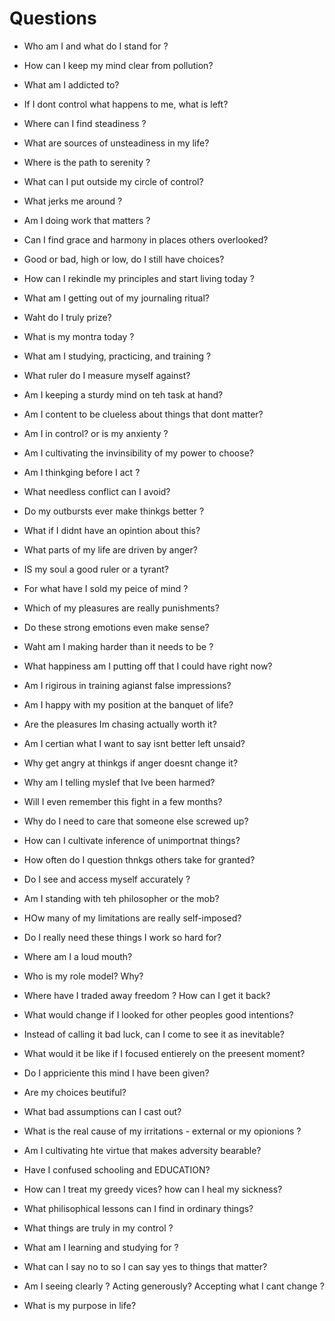 # Questions
- Who am I and what do I stand for ?
- How can I keep my mind clear from pollution?
- What am I addicted to?
- If I dont control what happens to me, what is left?
- Where can I find steadiness ?
- What are sources of unsteadiness in my life?
- Where is the path to serenity ?
- What can I put outside my circle of control?
- What jerks me around ?
- Am I doing work that matters ?
- Can I find grace and harmony in places others overlooked?
- Good or bad, high or low, do I still have choices?
- How can I rekindle my principles and start living today ?
- What am I getting out of my journaling ritual?
- Waht do I truly prize?
- What is my montra today ?
- What am I studying, practicing, and training ?
- What ruler do I measure myself against?
- Am I keeping a sturdy mind on teh task at hand?
- Am I content to be clueless about things that dont matter?
- Am I in control? or is my anxienty ?
- Am I cultivating the invinsibility of my power to choose?
- Am I thinkging before I act ?
- What needless conflict can I avoid?
- Do my outbursts ever make thinkgs better ?
- What if I didnt have an opintion about this?
- What parts of my life are driven by anger?
- IS my soul a good ruler or a tyrant?
- For what have I sold my peice of mind ?
- Which of my pleasures are really punishments?
- Do these strong emotions even make sense?
- Waht am I making harder than it needs to be ?
- What happiness am I putting off that I could have right now?
- Am I rigirous in training agianst false impressions?
- Am I happy with my position at the banquet of life?
- Are the pleasures Im chasing actually worth it?
- Am I certian what I want to say isnt better left unsaid?
- Why get angry at thinkgs if anger doesnt change it?
- Why am I telling myslef that Ive been harmed?
- Will I even remember this fight in a few months?
- Why do I need to care that someone else screwed up?
- How can I cultivate inference of unimportnat things?
- How often do I question thnkgs others take for granted?
- Do I see and access myself accurately ?
- Am I standing with teh philosopher or the mob?
- HOw many of my limitations are really self-imposed?
- Do I really need these things I work so hard for?
- Where am I a loud mouth?
- Who is my role model? Why?
- Where have I traded away freedom ? How can I get it back?
- What would change if I looked for other peoples good intentions?
- Instead of calling it bad luck, can I come to see it as inevitable?
- What would it be like if I focused entierely on the preesent moment?
- Do I appriciente this mind I have been given?
- Are my choices beutiful?
- What bad assumptions can I cast out?
- What is the real cause of my irritations - external or my opionions ?
- Am I cultivating hte virtue that makes adversity bearable?
- Have I confused schooling and EDUCATION?
- How can I treat my greedy vices? how can I heal my sickness?
- What philisophical lessons can I find in ordinary things?


- What things are truly in my control ?
- What am I learning and studying for ?
- What can I say no to so I can say yes to things that matter?
- Am I seeing clearly ? Acting generously? Accepting what I cant change ?
- What is my purpose in life?
